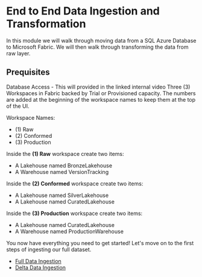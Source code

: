 # End to End Data Ingestion and Transformation

In this module we will walk through moving data from a SQL Azure Database to Microsoft Fabric. We will then walk through transforming the data from raw layer. 

## Prequisites

Database Access - This will provided in the linked internal video
Three (3) Workspaces in Fabric backed by Trial or Provisioned capacity. The numbers are added at the beginning of the workspace names to keep them at the top of the UI.

Workspace Names:
- (1) Raw
- (2) Conformed
- (3) Production

Inside the **(1) Raw** workspace create two items:
- A Lakehouse named BronzeLakehouse
- A Warehouse named VersionTracking

Inside the **(2) Conformed** workspace create two items:
- A Lakehouse named SilverLakehouse
- A Lakehouse named CuratedLakehouse

Inside the **(3) Production** workspace create two items:
- A Lakehouse named CuratedLakehouse
- A Warehouse named ProductionWarehouse

You now have everything you need to get started! Let's move on to the first steps of ingesting our full dataset.

- [Full Data Ingestion](1_full_ingestion/README.md)
- [Delta Data Ingestion](2_delta_ingestion/README.md)